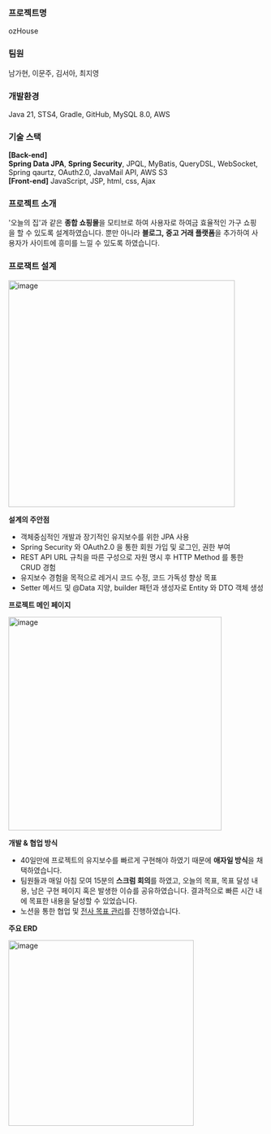 ### 프로젝트명 
ozHouse

### 팀원
남가현, 이문주, 김서아, 최지영

### 개발환경
Java 21, STS4, Gradle, GitHub, MySQL 8.0, AWS

### 기술 스택
**[Back-end]**
**Spring Data JPA**, **Spring Security**, JPQL, MyBatis, QueryDSL, WebSocket, Spring qaurtz, OAuth2.0, JavaMail API, AWS S3 <br>
**[Front-end]**
JavaScript, JSP, html, css, Ajax

### 프로젝트 소개
'오늘의 집'과 같은 **종합 쇼핑몰**을 모티브로 하여 사용자로 하여금 효율적인 가구 쇼핑을 할 수 있도록 설계하였습니다. 뿐만 아니라 **블로그, 중고 거래 플랫폼**을 추가하여 사용자가 사이트에 흥미를 느낄 수 있도록 하였습니다.

### 프로잭트 설계

<img width="446" alt="image" src="https://github.com/gahyunseoul/ozHouse/assets/123463416/1509b880-7676-47e6-b917-669f0529c747">

**설계의 주안점**
- 객체중심적인 개발과 장기적인 유지보수를 위한 JPA 사용
- Spring Security 와 OAuth2.0 을 통한 회원 가입 및 로그인, 권한 부여
- REST API URL 규칙을 따른 구성으로 자원 명시 후 HTTP Method 를 통한 CRUD 경험
- 유지보수 경험을 목적으로 레거시 코드 수정, 코드 가독성 향상 목표
- Setter 메서드 및 @Data 지양, builder 패턴과 생성자로 Entity 와 DTO 객체 생성

**프로젝트 메인 페이지**

<img width="420" alt="image" src="https://github.com/gahyunseoul/ozHouse/assets/123463416/077d280c-adef-4ba1-91e4-b5aee9223298">

**개발 & 협업 방식**
- 40일만에 프로젝트의 유지보수를 빠르게 구현해야 하였기 때문에 **애자일 방식**을 채택하였습니다.
- 팀원들과 매일 아침 모여 15분의 **스크럼 회의**를 하였고, 오늘의 목표, 목표 달성 내용, 남은 구현 페이지 혹은 발생한 이슈를 공유하였습니다. 결과적으로 빠른 시간 내에 목표한 내용을 달성할 수 있었습니다.
- 노션을 통한 협업 및 [전사 목표 관리](https://www.notion.so/Oz-883d1cad929a48a0b5ff7fe9b0ee18dd?pvs=21)를 진행하였습니다.

**주요 ERD**

<img width="365" alt="image" src="https://github.com/gahyunseoul/ozHouse/assets/123463416/5a794811-65f7-4cec-99f2-d68b169fa765">

